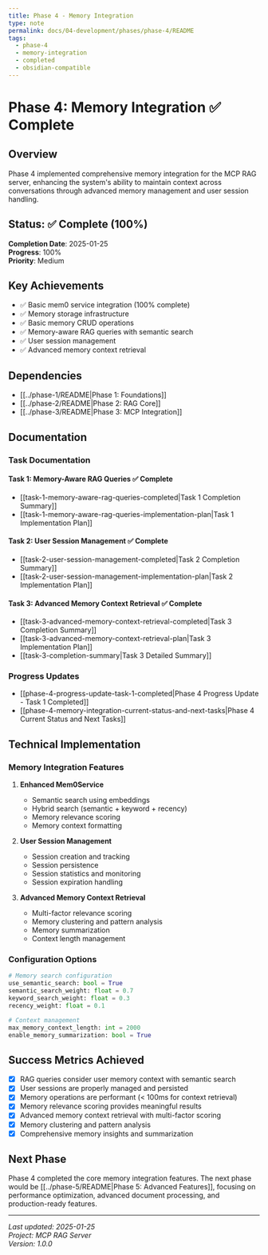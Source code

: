 ```yaml
---
title: Phase 4 - Memory Integration
type: note
permalink: docs/04-development/phases/phase-4/README
tags:
  - phase-4
  - memory-integration
  - completed
  - obsidian-compatible
---
```


# Phase 4: Memory Integration ✅ Complete

## Overview

Phase 4 implemented comprehensive memory integration for the MCP RAG server, enhancing the system's ability to maintain context across conversations through advanced memory management and user session handling.

## Status: ✅ Complete (100%)

**Completion Date**: 2025-01-25  
**Progress**: 100%  
**Priority**: Medium

## Key Achievements

- ✅ Basic mem0 service integration (100% complete)
- ✅ Memory storage infrastructure
- ✅ Basic memory CRUD operations
- ✅ Memory-aware RAG queries with semantic search
- ✅ User session management
- ✅ Advanced memory context retrieval

## Dependencies

- [[../phase-1/README|Phase 1: Foundations]]
- [[../phase-2/README|Phase 2: RAG Core]]
- [[../phase-3/README|Phase 3: MCP Integration]]

## Documentation

### Task Documentation

#### Task 1: Memory-Aware RAG Queries ✅ Complete

- [[task-1-memory-aware-rag-queries-completed|Task 1 Completion Summary]]
- [[task-1-memory-aware-rag-queries-implementation-plan|Task 1 Implementation Plan]]

#### Task 2: User Session Management ✅ Complete

- [[task-2-user-session-management-completed|Task 2 Completion Summary]]
- [[task-2-user-session-management-implementation-plan|Task 2 Implementation Plan]]

#### Task 3: Advanced Memory Context Retrieval ✅ Complete

- [[task-3-advanced-memory-context-retrieval-completed|Task 3 Completion Summary]]
- [[task-3-advanced-memory-context-retrieval-plan|Task 3 Implementation Plan]]
- [[task-3-completion-summary|Task 3 Detailed Summary]]

### Progress Updates

- [[phase-4-progress-update-task-1-completed|Phase 4 Progress Update - Task 1 Completed]]
- [[phase-4-memory-integration-current-status-and-next-tasks|Phase 4 Current Status and Next Tasks]]

## Technical Implementation

### Memory Integration Features

1. **Enhanced Mem0Service**

   - Semantic search using embeddings
   - Hybrid search (semantic + keyword + recency)
   - Memory relevance scoring
   - Memory context formatting

2. **User Session Management**

   - Session creation and tracking
   - Session persistence
   - Session statistics and monitoring
   - Session expiration handling

3. **Advanced Memory Context Retrieval**
   - Multi-factor relevance scoring
   - Memory clustering and pattern analysis
   - Memory summarization
   - Context length management

### Configuration Options

```python
# Memory search configuration
use_semantic_search: bool = True
semantic_search_weight: float = 0.7
keyword_search_weight: float = 0.3
recency_weight: float = 0.1

# Context management
max_memory_context_length: int = 2000
enable_memory_summarization: bool = True
```

## Success Metrics Achieved

- [x] RAG queries consider user memory context with semantic search
- [x] User sessions are properly managed and persisted
- [x] Memory operations are performant (< 100ms for context retrieval)
- [x] Memory relevance scoring provides meaningful results
- [x] Advanced memory context retrieval with multi-factor scoring
- [x] Memory clustering and pattern analysis
- [x] Comprehensive memory insights and summarization

## Next Phase

Phase 4 completed the core memory integration features. The next phase would be [[../phase-5/README|Phase 5: Advanced Features]], focusing on performance optimization, advanced document processing, and production-ready features.

---

_Last updated: 2025-01-25_  
_Project: MCP RAG Server_  
_Version: 1.0.0_
